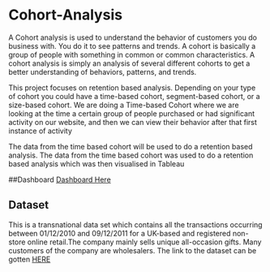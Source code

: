 # Cohort-Analysis

A Cohort analysis is used to understand the behavior of customers you do business with. You do it to see patterns and trends. A cohort is basically a group of people with something in common or common characteristics. A cohort analysis is simply an analysis of several different cohorts to get a better understanding of behaviors, patterns, and trends. 

This project focuses on retention based analysis. Depending on your type of cohort you could have a time-based cohort, segment-based cohort, or a size-based cohort. We are doing a Time-based Cohort where we are looking at the time a certain group of people purchased or had significant activity on our website, and then we can view their behavior after that first instance of activity


The data from the time based cohort will be used to do a retention based analysis. The data from the time based cohort was used to do a retention based analysis which was then visualised in Tableau

##Dashboard
[Dashboard Here](https://public.tableau.com/app/profile/agbons.ekata.inuaghata/viz/CohortRetentionDashboard_16778606125740/CohortRetentionDashboard)


## Dataset

This is a transnational data set which contains all the transactions occurring between 01/12/2010 and 09/12/2011 for a UK-based and registered non-store online retail.The company mainly sells unique all-occasion gifts. Many customers of the company are wholesalers. The link to the dataset can be gotten [HERE](https://archive.ics.uci.edu/ml/datasets/Online+Retail)

